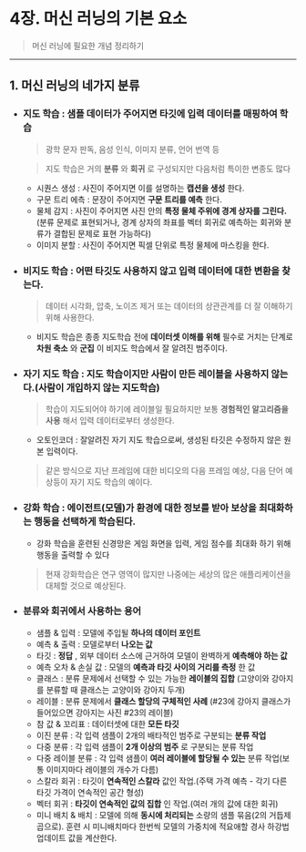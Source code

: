 # 4장. 머신 러닝의 기본 요소
> 머신 러닝에 필요한 개념 정리하기
***

## 1. 머신 러닝의 네가지 분류
* ### 지도 학습 : 샘플 데이터가 주어지면 타깃에 입력 데이터를 매핑하여 학습
    > 광학 문자 판독, 음성 인식, 이미지 분류, 언어 번역 등

    > 지도 학습은 거의 __분류__ 와 __회귀__ 로 구성되지만 다음처럼 특이한 변종도 많다
    * 시퀀스 생성 : 사진이 주어지면 이를 설명하는 __캡션을 생성__ 한다. 
    * 구문 트리 에측 : 문장이 주어지면 __구문 트리를 예측__ 한다.
    * 물체 감지 : 사진이 주어지면 사진 안의 __특정 물체 주위에 경계 상자를 그린다.__ (분류 문제로 표현되거나, 경계 상자의 좌표를 벡터 회귀로 예측하는 회귀와 분류가 결합된 문제로 표현 가능하다)
    * 이미지 분할 : 사진이 주어지면 픽셀 단위로 특정 물체에 마스킹을 한다.
* ### 비지도 학습 : 어떤 타깃도 사용하지 않고 입력 데이터에 대한 변환을 찾는다.
    > 데이터 시각화, 압축, 노이즈 제거 또는 데이터의 상관관계를 더 잘 이해하기 위해 사용한다.

    * 비지도 학습은 종종 지도학습 전에 __데이터셋 이해를 위해__ 필수로 거치는 단계로 __차원 축소__ 와 __군집__ 이 비지도 학습에서 잘 알려진 범주이다.
* ### 자기 지도 학습 : 지도 학습이지만 사람이 만든 레이블을 사용하지 않는다.(사람이 개입하지 않는 지도학습)
    > 학습이 지도되어야 하기에 레이블일 필요하지만 보통 __경험적인 알고리즘을 사용__ 해서 입력 데이터로부터 생성한다.
    
    * 오토인코더 : 잘알려진 자기 지도 학습으로써, 생성된 타깃은 수정하지 않은 원본 입력이다. 
    > 같은 방식으로 지난 프레임에 대한 비디오의 다음 프레임 예상, 다음 단어 예상등이 자기 지도 학습의 예이다.
* ### 강화 학습 : 에이전트(모델)가 환경에 대한 정보를 받아 보상을 최대화하는 행동을 선택하게 학습된다.
    * 강화 학습을 훈련된 신경망은 게임 화면을 입력, 게임 점수를 최대화 하기 위해 행동을 출력할 수 있다
    > 현재 강화학습은 연구 영역이 많지만 나중에는 세상의 많은 애플리케이션을 대체할 것으로 예상된다.
* ### 분류와 회귀에서 사용하는 용어
    * 샘플 & 입력 : 모델에 주입될 __하나의 데이터 포인트__
    * 예측 & 출력 : 모델로부터 __나오는 값__
    * 타깃 : __정답__ , 외부 데이터 소스에 근거하여 모델이 완벽하게 __예측해야 하는 값__
    * 예측 오차 & 손실 값 : 모델의 __예측과 타깃 사이의 거리를 측정__ 한 값
    * 클래스 : 분류 문제에서 선택할 수 있는 가능한 __레이블의 집합__ (고양이와 강아지를 분류할 때 클래스는 고양이와 강아지 두개)
    * 레이블 : 분류 문제에서 __클래스 할당의 구체적인 사례__ (#23에 강아지 클래스가 들어있으면 강아지는 사진 #23의 레이블)
    * 참 값 & 꼬리표 : 데이터셋에 대한 __모든 타깃__ 
    * 이진 분류 : 각 입력 샘플이 2개의 배타적인 범주로 구분되는 __분류 작업__
    * 다중 분류 : 각 입력 샘플이 __2개 이상의 범주__ 로 구분되는 분류 작업
    * 다중 레이블 분류 : 각 입력 샘플이 __여러 레이블에 할당될 수 있는__ 분류 작업(보통 이미지마다 레이블의 개수가 다름)
    * 스칼라 회귀 : 타깃이 __연속적인 스칼라__ 값인 작업.(주택 가격 예측 - 각기 다른 타깃 가격이 연속적인 공간 형성)
    * 벡터 회귀 : __타깃이 연속적인 값의 집합__ 인 작업.(여러 개의 값에 대한 회귀)
    * 미니 배치 & 배치 : 모델에 의해 __동시에 처리되는__ 소량의 샘플 묶음(2의 거듭제곱으로). 훈련 시 미니배치마다 한번씩 모델의 가중치에 적요애할 경사 하강법 업데이트 값을 계산한다.